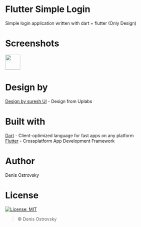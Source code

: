 # Flutter Simple Login
Simple login application written with dart + flutter (Only Design)

# Screenshots
<!-- ![](./screenshots/login.png) -->
<img src="https://github.com/favicon.ico" width="48">

# Design by
[Design by suresh UI](https://www.uplabs.com/posts/login-screen-b84c31d8-085d-406b-8787-04131d6a88ad) - Design from Uplabs

# Built with
[Dart](https://www.dart.dev) - Client-optimized language for fast apps on any platform\
[Flutter](https://www.flutter.dev) - Crossplatform App Development Framework

# Author
Denis Ostrovsky
 
# License
[![License: MIT](https://img.shields.io/badge/License-MIT-green.svg)](https://github.com/DenisOstr/StudentList/blob/master/LICENSE)
> © Denis Ostrovsky
